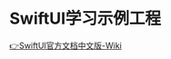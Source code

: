 # SwiftUI学习示例工程

[👉SwiftUI官方文档中文版-Wiki](https://github.com/ly918/SwiftUI/wiki/SwiftUI%E5%AE%98%E6%96%B9%E6%96%87%E6%A1%A3%E4%B8%AD%E6%96%87%E7%89%88(%E5%85%A8))
